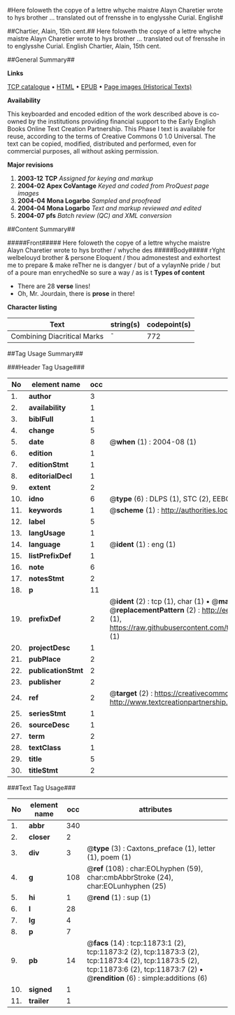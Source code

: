#Here foloweth the copye of a lettre whyche maistre Alayn Charetier wrote to hys brother ... translated out of frensshe in to englysshe Curial. English#

##Chartier, Alain, 15th cent.##
Here foloweth the copye of a lettre whyche maistre Alayn Charetier wrote to hys brother ... translated out of frensshe in to englysshe
Curial. English
Chartier, Alain, 15th cent.

##General Summary##

**Links**

[TCP catalogue](http://www.ota.ox.ac.uk/tcp/)  • 
[HTML](http://tei.it.ox.ac.uk/tcp/Texts-HTML/free/A18/A18507.html)  • 
[EPUB](http://tei.it.ox.ac.uk/tcp/Texts-EPUB/free/A18/A18507.epub) • 
[Page images (Historical Texts)](https://data.historicaltexts.jisc.ac.uk/view?pubId=eebo-99846877e&pageId=eebo-99846877e-11873-1)

**Availability**

This keyboarded and encoded edition of the
	       work described above is co-owned by the institutions
	       providing financial support to the Early English Books
	       Online Text Creation Partnership. This Phase I text is
	       available for reuse, according to the terms of Creative
	       Commons 0 1.0 Universal. The text can be copied,
	       modified, distributed and performed, even for
	       commercial purposes, all without asking permission.

**Major revisions**

1. __2003-12__ __TCP__ *Assigned for keying and markup*
1. __2004-02__ __Apex CoVantage__ *Keyed and coded from ProQuest page images*
1. __2004-04__ __Mona Logarbo__ *Sampled and proofread*
1. __2004-04__ __Mona Logarbo__ *Text and markup reviewed and edited*
1. __2004-07__ __pfs__ *Batch review (QC) and XML conversion*

##Content Summary##

#####Front#####
Here foloweth the copye of a lettre whyche maistre Alayn Charetier wrote to hys brother / whyche des
#####Body#####
rYght welbelouyd brother & persone Eloquent / thou admonestest and exhortest me to prepare & make reTher ne is dangyer / but of a vylaynNe pride / but of a poure man enrychedNe so sure a way / as is t
**Types of content**

  * There are 28 **verse** lines!
  * Oh, Mr. Jourdain, there is **prose** in there!

**Character listing**


|Text|string(s)|codepoint(s)|
|---|---|---|
|Combining             Diacritical Marks|̄|772|

##Tag Usage Summary##

###Header Tag Usage###

|No|element name|occ|attributes|
|---|---|---|---|
|1.|__author__|3||
|2.|__availability__|1||
|3.|__biblFull__|1||
|4.|__change__|5||
|5.|__date__|8| @__when__ (1) : 2004-08 (1)|
|6.|__edition__|1||
|7.|__editionStmt__|1||
|8.|__editorialDecl__|1||
|9.|__extent__|2||
|10.|__idno__|6| @__type__ (6) : DLPS (1), STC (2), EEBO-CITATION (1), PROQUEST (1), VID (1)|
|11.|__keywords__|1| @__scheme__ (1) : http://authorities.loc.gov/ (1)|
|12.|__label__|5||
|13.|__langUsage__|1||
|14.|__language__|1| @__ident__ (1) : eng (1)|
|15.|__listPrefixDef__|1||
|16.|__note__|6||
|17.|__notesStmt__|2||
|18.|__p__|11||
|19.|__prefixDef__|2| @__ident__ (2) : tcp (1), char (1)  •  @__matchPattern__ (2) : ([0-9\-]+):([0-9IVX]+) (1), (.+) (1)  •  @__replacementPattern__ (2) : http://eebo.chadwyck.com/downloadtiff?vid=$1&page=$2 (1), https://raw.githubusercontent.com/textcreationpartnership/Texts/master/tcpchars.xml#$1 (1)|
|20.|__projectDesc__|1||
|21.|__pubPlace__|2||
|22.|__publicationStmt__|2||
|23.|__publisher__|2||
|24.|__ref__|2| @__target__ (2) : https://creativecommons.org/publicdomain/zero/1.0/ (1), http://www.textcreationpartnership.org/docs/. (1)|
|25.|__seriesStmt__|1||
|26.|__sourceDesc__|1||
|27.|__term__|2||
|28.|__textClass__|1||
|29.|__title__|5||
|30.|__titleStmt__|2||


###Text Tag Usage###

|No|element name|occ|attributes|
|---|---|---|---|
|1.|__abbr__|340||
|2.|__closer__|2||
|3.|__div__|3| @__type__ (3) : Caxtons_preface (1), letter (1), poem (1)|
|4.|__g__|108| @__ref__ (108) : char:EOLhyphen (59), char:cmbAbbrStroke (24), char:EOLunhyphen (25)|
|5.|__hi__|1| @__rend__ (1) : sup (1)|
|6.|__l__|28||
|7.|__lg__|4||
|8.|__p__|7||
|9.|__pb__|14| @__facs__ (14) : tcp:11873:1 (2), tcp:11873:2 (2), tcp:11873:3 (2), tcp:11873:4 (2), tcp:11873:5 (2), tcp:11873:6 (2), tcp:11873:7 (2)  •  @__rendition__ (6) : simple:additions (6)|
|10.|__signed__|1||
|11.|__trailer__|1||
